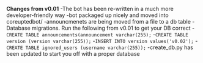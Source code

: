 **Changes from v0.01**
-The bot has been re-written in a much more developer-friendly way
-bot packaged up nicely and moved into coreuptedbot/
-announcmenets are being moved from a file to a db table
-Database migrations. Run the following from v0.01 to get your DB correct
    -```CREATE TABLE announcements(announcement varchar(255);```
    -```CREATE TABLE version (version varchar(255));```
    -```INSERT INTO version values('v0.02');```
    -```CREATE TABLE ignored_users (username varchar(255));```
-create\_db.py has been updated to start you off with a proper database
